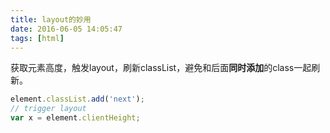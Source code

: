 ```yaml
---
title: layout的妙用
date: 2016-06-05 14:05:47
tags: [html]
---
```


获取元素高度，触发layout，刷新classList，避免和后面**同时添加**的class一起刷新。

```javascript
element.classList.add('next');
// trigger layout
var x = element.clientHeight;
```

